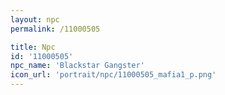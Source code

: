 ```yaml
---
layout: npc
permalink: /11000505

title: Npc
id: '11000505'
npc_name: 'Blackstar Gangster'
icon_url: 'portrait/npc/11000505_mafia1_p.png'
---
```

